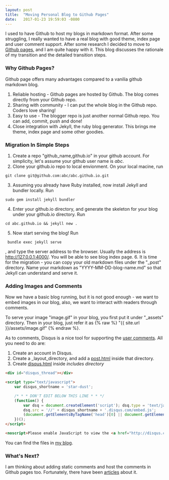 ```yaml
---
layout: post
title:  "Moving Personal Blog to Github Pages"
date:   2017-01-23 19:59:03 -0800
---
```

I used to have Github to host my blogs in markdown format. After some struggling, I really wanted to have a real blog with good theme, index page and user comment support. After some research I decided to move to [Github pages](https://pages.github.com/), and I am quite happy with it. This blog discusses the rationale of my transition and the detailed transition steps.

### Why Github Pages?
Github page offers many advantages compared to a vanilia github markdown blog.

1. Reliable hosting - Github pages are hosted by Github. The blog comes directly from your Github repo.
2. Sharing with community - I can put the whole blog in the Github repo. Coders love sharing!
3. Easy to use - The blogger repo is just another normal Github repo. You can add, commit, push and done!
4. Close integration with Jekyll, the ruby blog generator. This brings me theme, index page and some other goodies.

### Migration In Simple Steps
1. Create a repo "github_name,github.io" in your github account. For simplicity, let's assume your github user name is *abc*.
2. Clone your github.io repo to local envionment. On your local macine, run 
```
git clone git@github.com:abc/abc.github.io.git
```
3. Assuming you already have Ruby installed, now install Jekyll and bundler locally. Run
```
sudo gem install jekyll bundler
```
4. Enter your github.io directory, and generate the skeleton for your blog under your github.io directory. Run
```
cd abc.github.io && jekyll new .
```
5. Now start serving the blog!  Run
```
 bundle exec jekyll serve
```
, and type the server address to the browser.  Usually the address is http://127.0.0.1:4000/. You will be able to see blog index page.
6. It is time for the migration - you can copy your old markdown files under the "_post" directory. Name your markdown as "YYYY-MM-DD-blog-name.md" so that Jekyll can understand and serve it.

### Adding Images and Comments
Now we have a basic blog running, but it is not good enough - we want to embed images in our blog, also, we want to interact with readers through comments. 

To serve your image "image.gif" in your blog, you first put it under "_assets" directory. Then in your blog, just refer it as {% raw %} "{{ site.url }}/assets/image.gif" {% endraw %}.

As to comments, Disqus is a nice tool for supporting the [user comments](http://stackoverflow.com/a/22201969). All you need to do are:

1. Create an account in Disqus.
2. Create a _layout_directory, and add a [post.html](https://github.com/wang-ye/wang-ye.github.io/blob/master/_layouts/post.html) inside that directory.
3. Create [disqus.html](https://github.com/wang-ye/wang-ye.github.io/blob/master/_includes/disqus.html) inside _includes directory_

```html
<div id="disqus_thread"></div>

<script type="text/javascript">
    var disqus_shortname = 'star-dust';

    /* * * DON'T EDIT BELOW THIS LINE * * */
    (function() {
        var dsq = document.createElement('script'); dsq.type = 'text/javascript'; dsq.async = true;
        dsq.src = '//' + disqus_shortname + '.disqus.com/embed.js';
        (document.getElementsByTagName('head')[0] || document.getElementsByTagName('body')[0]).appendChild(dsq);
    })();
</script>

<noscript>Please enable JavaScript to view the <a href="http://disqus.com/?ref_noscript">comments powered by Disqus.</a></noscript>2
```

You can find the files in [my blog](https://wang-ye.github.io/).

### What's Next?
I am thinking about adding static comments and host the comments in Github pages too. Fortunately, there have been [articles](https://github.com/mpalmer/jekyll-static-comments) about it.
